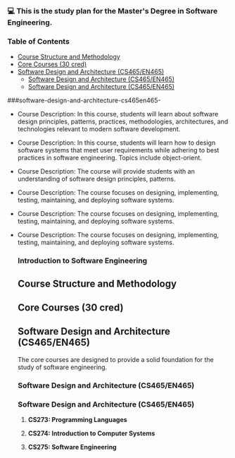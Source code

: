 ### 💻 This is the study plan for the Master's Degree in Software Engineering.

### Table of Contents
- [Course Structure and Methodology ](#course-structure-and-methodology-)
- [Core Courses (30 cred) ](#core-courses-30-cred-)
- [Software Design and Architecture (CS465/EN465) ](#software-design-and-architecture-cs465en465-)
  - [Software Design and Architecture (CS465/EN465) ](#software-design-and-architecture-cs465en465--1)
  - [Software Design and Architecture (CS465/EN465) ](#software-design-and-architecture-cs465en465--2)


###software-design-and-architecture-cs465en465-

- Course Description: In this course, students will learn about software design principles, patterns, practices, methodologies, architectures, and technologies relevant to modern software development.            
- Course Description: In this course, students will learn how to design software systems that meet user requirements while adhering to best practices in software engineering. Topics include object-orient.
- Course Description: The course will provide students with an understanding of software design principles, patterns.   
- Course Description: The course focuses on designing, implementing, testing, maintaining, and deploying software systems. 

- Course Description: The course focuses on designing, implementing, testing, maintaining, and deploying software systems. 

- Course Description: The course focuses on designing, implementing, testing, maintaining, and deploying software systems.
 
   ### Introduction to Software Engineering 
   
   <a name="introduction-to-software-engineering"></a>
   
   ## Course Structure and Methodology <a name="course-structure-and-methodology"></a>
   
   ## Core Courses (30 cred) <a name="core-courses-30-cred"></a>
   
   ## Software Design and Architecture (CS465/EN465) <a name="software-design-and-architecture-cs465en465"></a>
   The core courses are designed to provide a solid foundation for the study of software engineering. 
   
   ### Software Design and Architecture (CS465/EN465) <a name="software-design-and-architecture-cs465en465"></a>
   
   ### Software Design and Architecture (CS465/EN465) <a name="software-design-and-architecture-cs465en465"></a>   
   
   1. **CS273: Programming Languages**
   
   2. **CS274: Introduction to Computer Systems**
   
   3. **CS275: Software Engineering**
   
   
      
